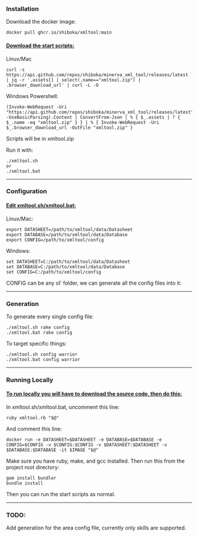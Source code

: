 
### Installation

Download the docker image:

```
docker pull ghcr.io/shiboka/xmltool:main
```

#### <u>Download the start scripts:</u>

Linux/Mac

```
curl -s https://api.github.com/repos/shiboka/minerva_xml_tool/releases/latest | jq -r '.assets[] | select(.name=="xmltool.zip") | .browser_download_url' | curl -L -O
```

Windows Powershell:

```
(Invoke-WebRequest -Uri "https://api.github.com/repos/shiboka/minerva_xml_tool/releases/latest" -UseBasicParsing).Content | ConvertFrom-Json | % { $_.assets | ? { $_.name -eq "xmltool.zip" } } | % { Invoke-WebRequest -Uri $_.browser_download_url -OutFile "xmltool.zip" }
```

Scripts will be in xmltool.zip

Run it with:

```
./xmltool.sh
or
./xmltool.bat
```

---

### Configuration

#### <u>Edit xmltool.sh/xmltool.bat:</u>

Linux/Mac:
```
export DATASHEET=/path/to/xmltool/data/Datasheet
export DATABASE=/path/to/xmltool/data/Database
export CONFIG=/path/to/xmltool/config
```

Windows:
```
set DATASHEET=C:/path/to/xmltool/data/Datasheet
set DATABASE=C:/path/to/xmltool/data/Database
set CONFIG=C:/path/to/xmltool/config
```

CONFIG can be any ol' folder, we can generate all the config files into it:

---

### Generation

To generate every single config file:

```
./xmltool.sh rake config
./xmltool.bat rake config
```

To target specific things:

```
./xmltool.sh config warrior
./xmltool.bat config warrior
```

---

### Running Locally

#### <u>To run locally you will have to download the source code, then do this:</u>

In xmltool.sh/xmltool.bat, uncomment this line:
```
ruby xmltool.rb "$@"
```

And comment this line:
```
docker run -e DATASHEET=$DATASHEET -e DATABASE=$DATABASE -e CONFIG=$CONFIG -v $CONFIG:$CONFIG -v $DATASHEET:$DATASHEET -v $DATABASE:$DATABASE -it $IMAGE "$@"
```

Make sure you have ruby, make, and gcc installed. Then run this from the project root directory:

```
gem install bundler
bundle install
```

Then you can run the start scripts as normal.

---

### TODO:

Add generation for the area config file, currently only skills are supported.